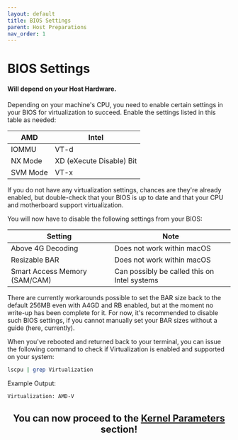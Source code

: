 ```yaml
---
layout: default
title: BIOS Settings
parent: Host Preparations
nav_order: 1
---
```


# BIOS Settings
#### Will depend on your Host Hardware.

Depending on your machine's CPU, you need to enable certain settings in your BIOS for virtualization to succeed. Enable the settings listed in this table as needed:

| AMD | Intel |
| ---- | ---- |
| IOMMU | VT-d |
| NX Mode | XD (eXecute Disable) Bit |
| SVM Mode | VT-x |

If you do not have any virtualization settings, chances are they're already enabled, but double-check that your BIOS is up to date and that your CPU and motherboard support virtualization.

You will now have to disable the following settings from your BIOS:

| Setting | Note |
| ---- | ---- |
| Above 4G Decoding | Does not work within macOS |
| Resizable BAR | Does not work within macOS |
| Smart Access Memory (SAM/CAM) | Can possibly be called this on Intel systems | 

There are currently workarounds possible to set the BAR size back to the default 256MB even with A4GD and RB enabled, but at the moment no write-up has been complete for it. For now, it's recommended to disable such BIOS settings, if you cannot manually set your BAR sizes without a guide (here, currently).

When you've rebooted and returned back to your terminal, you can issue the following command to check if Virtualization is enabled and supported on your system:

```bash
lscpu | grep Virtualization
```

Example Output:

```bash
Virtualization: AMD-V
```

<h2 align="center">You can now proceed to the <a href="02-KernelParameters">Kernel Parameters</a> section!</h2>
